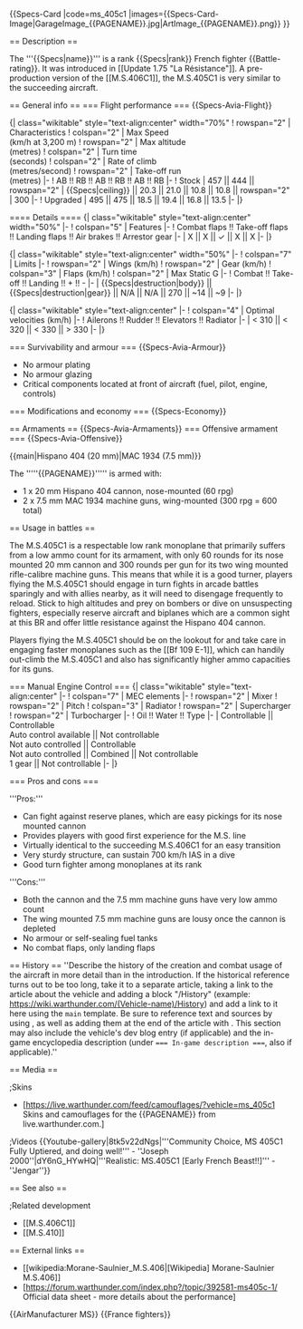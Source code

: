 {{Specs-Card
|code=ms_405c1
|images={{Specs-Card-Image|GarageImage_{{PAGENAME}}.jpg|ArtImage\_{{PAGENAME}}.png}}
}}

== Description ==

<!-- ''In the description, the first part should be about the history of and the creation and combat usage of the aircraft, as well as its key features. In the second part, tell the reader about the aircraft in the game. Insert a screenshot of the vehicle, so that if the novice player does not remember the vehicle by name, he will immediately understand what kind of vehicle the article is talking about.'' -->

The '''{{Specs|name}}''' is a rank {{Specs|rank}} French fighter {{Battle-rating}}. It was introduced in [[Update 1.75 "La Résistance"]]. A pre-production version of the [[M.S.406C1]], the M.S.405C1 is very similar to the succeeding aircraft.

== General info ==
=== Flight performance ===
{{Specs-Avia-Flight}}

<!-- ''Describe how the aircraft behaves in the air. Speed, manoeuvrability, acceleration and allowable loads - these are the most important characteristics of the vehicle.'' -->

{| class="wikitable" style="text-align:center" width="70%"
! rowspan="2" | Characteristics
! colspan="2" | Max Speed<br>(km/h at 3,200 m)
! rowspan="2" | Max altitude<br>(metres)
! colspan="2" | Turn time<br>(seconds)
! colspan="2" | Rate of climb<br>(metres/second)
! rowspan="2" | Take-off run<br>(metres)
|-
! AB !! RB !! AB !! RB !! AB !! RB
|-
! Stock
| 457 || 444 || rowspan="2" | {{Specs|ceiling}} || 20.3 || 21.0 || 10.8 || 10.8 || rowspan="2" | 300
|-
! Upgraded
| 495 || 475 || 18.5 || 19.4 || 16.8 || 13.5
|-
|}

==== Details ====
{| class="wikitable" style="text-align:center" width="50%"
|-
! colspan="5" | Features
|-
! Combat flaps !! Take-off flaps !! Landing flaps !! Air brakes !! Arrestor gear
|-
| X || X || ✓ || X || X <!-- ✓ -->
|-
|}

{| class="wikitable" style="text-align:center" width="50%"
|-
! colspan="7" | Limits
|-
! rowspan="2" | Wings (km/h)
! rowspan="2" | Gear (km/h)
! colspan="3" | Flaps (km/h)
! colspan="2" | Max Static G
|-
! Combat !! Take-off !! Landing !! + !! -
|-
| {{Specs|destruction|body}} || {{Specs|destruction|gear}} || N/A || N/A || 270 || ~14 || ~9
|-
|}

{| class="wikitable" style="text-align:center"
|-
! colspan="4" | Optimal velocities (km/h)
|-
! Ailerons !! Rudder !! Elevators !! Radiator
|-
| < 310 || < 320 || < 330 || > 330
|-
|}

=== Survivability and armour ===
{{Specs-Avia-Armour}}

<!-- ''Examine the survivability of the aircraft. Note how vulnerable the structure is and how secure the pilot is, whether the fuel tanks are armoured, etc. Describe the armour, if there is any, and also mention the vulnerability of other critical aircraft systems.'' -->

- No armour plating
- No armour glazing
- Critical components located at front of aircraft (fuel, pilot, engine, controls)

=== Modifications and economy ===
{{Specs-Economy}}

== Armaments ==
{{Specs-Avia-Armaments}}
=== Offensive armament ===
{{Specs-Avia-Offensive}}

<!-- ''Describe the offensive armament of the aircraft, if any. Describe how effective the cannons and machine guns are in a battle, and also what belts or drums are better to use. If there is no offensive weaponry, delete this subsection.'' -->

{{main|Hispano 404 (20 mm)|MAC 1934 (7.5 mm)}}

The '''''{{PAGENAME}}''''' is armed with:

- 1 x 20 mm Hispano 404 cannon, nose-mounted (60 rpg)
- 2 x 7.5 mm MAC 1934 machine guns, wing-mounted (300 rpg = 600 total)

== Usage in battles ==

<!-- ''Describe the tactics of playing in the aircraft, the features of using aircraft in a team and advice on tactics. Refrain from creating a "guide" - do not impose a single point of view, but instead, give the reader food for thought. Examine the most dangerous enemies and give recommendations on fighting them. If necessary, note the specifics of the game in different modes (AB, RB, SB).'' -->

The M.S.405C1 is a respectable low rank monoplane that primarily suffers from a low ammo count for its armament, with only 60 rounds for its nose mounted 20 mm cannon and 300 rounds per gun for its two wing mounted rifle-calibre machine guns. This means that while it is a good turner, players flying the M.S.405C1 should engage in turn fights in arcade battles sparingly and with allies nearby, as it will need to disengage frequently to reload. Stick to high altitudes and prey on bombers or dive on unsuspecting fighters, especially reserve aircraft and biplanes which are a common sight at this BR and offer little resistance against the Hispano 404 cannon.

Players flying the M.S.405C1 should be on the lookout for and take care in engaging faster monoplanes such as the [[Bf 109 E-1]], which can handily out-climb the M.S.405C1 and also has significantly higher ammo capacities for its guns.

=== Manual Engine Control ===
{| class="wikitable" style="text-align:center"
|-
! colspan="7" | MEC elements
|-
! rowspan="2" | Mixer
! rowspan="2" | Pitch
! colspan="3" | Radiator
! rowspan="2" | Supercharger
! rowspan="2" | Turbocharger
|-
! Oil !! Water !! Type
|-
| Controllable || Controllable<br>Auto control available || Not controllable<br>Not auto controlled || Controllable<br>Not auto controlled || Combined || Not controllable<br>1 gear || Not controllable
|-
|}

=== Pros and cons ===

<!-- ''Summarise and briefly evaluate the vehicle in terms of its characteristics and combat effectiveness. Mark its pros and cons in the bulleted list. Try not to use more than 6 points for each of the characteristics. Avoid using categorical definitions such as "bad", "good" and the like - use substitutions with softer forms such as "inadequate" and "effective".'' -->

'''Pros:'''

- Can fight against reserve planes, which are easy pickings for its nose mounted cannon
- Provides players with good first experience for the M.S. line
- Virtually identical to the succeeding M.S.406C1 for an easy transition
- Very sturdy structure, can sustain 700 km/h IAS in a dive
- Good turn fighter among monoplanes at its rank

'''Cons:'''

- Both the cannon and the 7.5 mm machine guns have very low ammo count
- The wing mounted 7.5 mm machine guns are lousy once the cannon is depleted
- No armour or self-sealing fuel tanks
- No combat flaps, only landing flaps

== History ==
''Describe the history of the creation and combat usage of the aircraft in more detail than in the introduction. If the historical reference turns out to be too long, take it to a separate article, taking a link to the article about the vehicle and adding a block "/History" (example: <nowiki>https://wiki.warthunder.com/(Vehicle-name)/History</nowiki>) and add a link to it here using the <code>main</code> template. Be sure to reference text and sources by using <code><nowiki><ref></ref></nowiki></code>, as well as adding them at the end of the article with <code><nowiki><references /></nowiki></code>. This section may also include the vehicle's dev blog entry (if applicable) and the in-game encyclopedia description (under <code><nowiki>=== In-game description ===</nowiki></code>, also if applicable).''

== Media ==

<!-- ''Excellent additions to the article would be video guides, screenshots from the game, and photos.'' -->

;Skins

- [https://live.warthunder.com/feed/camouflages/?vehicle=ms_405c1 Skins and camouflages for the {{PAGENAME}} from live.warthunder.com.]

;Videos
{{Youtube-gallery|8tk5v22dNgs|'''Community Choice, MS 405C1 Fully Uptiered, and doing well!''' - ''Joseph 2000''|dY6nG_HYwHQ|'''Realistic: MS.405C1 [Early French Beast!!]''' - ''Jengar''}}

== See also ==

<!-- ''Links to the articles on the War Thunder Wiki that you think will be useful for the reader, for example:''
* ''reference to the series of the aircraft;''
* ''links to approximate analogues of other nations and research trees.'' -->

;Related development

- [[M.S.406C1]]
- [[M.S.410]]

== External links ==

<!-- ''Paste links to sources and external resources, such as:''
* ''topic on the official game forum;''
* ''other literature.'' -->

- [[wikipedia:Morane-Saulnier_M.S.406|[Wikipedia] Morane-Saulnier M.S.406]]
- [https://forum.warthunder.com/index.php?/topic/392581-ms405c-1/ Official data sheet - more details about the performance]

{{AirManufacturer MS}}
{{France fighters}}
